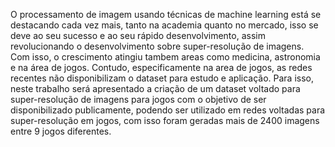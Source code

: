O processamento de imagem usando técnicas de machine learning está se destacando cada
vez mais, tanto na academia quanto no mercado, isso se deve ao seu sucesso e ao seu rápido
desenvolvimento, assim revolucionando o desenvolvimento sobre super-resolução de imagens.
Com isso, o crescimento atingiu tambem areas como medicina, astronomia e na área de jogos.
Contudo, especificamente na area de jogos, as redes recentes não disponibilizam o dataset para
estudo e aplicação. Para isso, neste trabalho será apresentado a criação de um dataset voltado
para super-resolução de imagens para jogos com o objetivo de ser disponibilizado publicamente,
podendo ser utilizado em redes voltadas para super-resolução em jogos, com isso foram geradas
mais de 2400 imagens entre 9 jogos diferentes.